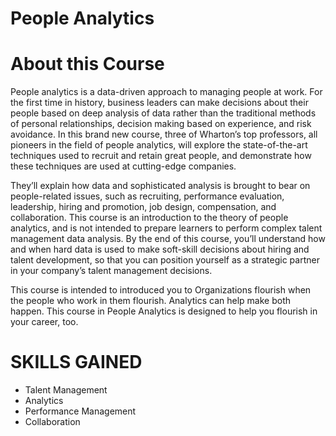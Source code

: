 # People Analytics


# About this Course

People analytics is a data-driven approach to managing people at work. For the first time in history, business leaders can make decisions about their people based on deep analysis of data rather than the traditional methods of personal relationships, decision making based on experience, and risk avoidance. In this brand new course, three of Wharton’s top professors, all pioneers in the field of people analytics, will explore the state-of-the-art techniques used to recruit and retain great people, and demonstrate how these techniques are used at cutting-edge companies. 

They’ll explain how data and sophisticated analysis is brought to bear on people-related issues, such as recruiting, performance evaluation, leadership, hiring and promotion, job design, compensation, and collaboration. This course is an introduction to the theory of people analytics, and is not intended to prepare learners to perform complex talent management data analysis. By the end of this course, you’ll understand how and when hard data is used to make soft-skill decisions about hiring and talent development, so that you can position yourself as a strategic partner in your company’s talent management decisions.

This course is intended to introduced you to Organizations flourish when the people who work in them flourish. Analytics can help make both happen. This course in People Analytics is designed to help you flourish in your career, too.



# SKILLS GAINED
* Talent Management
* Analytics
* Performance Management
* Collaboration
